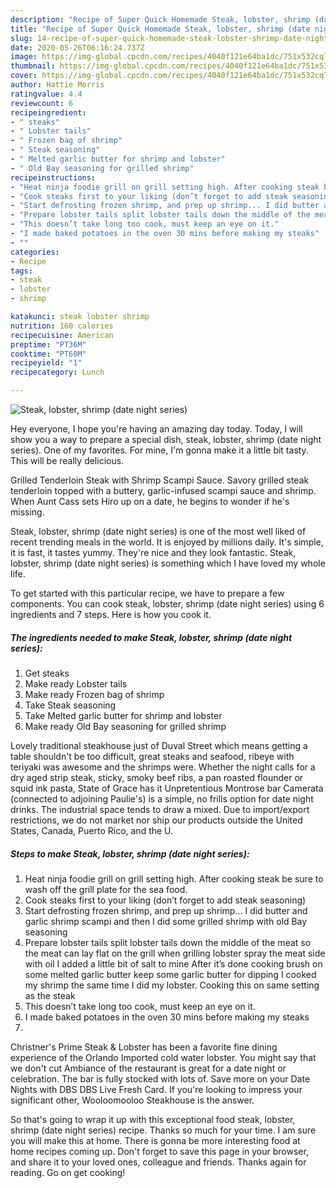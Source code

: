 ```yaml
---
description: "Recipe of Super Quick Homemade Steak, lobster, shrimp (date night series)"
title: "Recipe of Super Quick Homemade Steak, lobster, shrimp (date night series)"
slug: 14-recipe-of-super-quick-homemade-steak-lobster-shrimp-date-night-series
date: 2020-05-26T06:16:24.737Z
image: https://img-global.cpcdn.com/recipes/4040f121e64ba1dc/751x532cq70/steak-lobster-shrimp-date-night-series-recipe-main-photo.jpg
thumbnail: https://img-global.cpcdn.com/recipes/4040f121e64ba1dc/751x532cq70/steak-lobster-shrimp-date-night-series-recipe-main-photo.jpg
cover: https://img-global.cpcdn.com/recipes/4040f121e64ba1dc/751x532cq70/steak-lobster-shrimp-date-night-series-recipe-main-photo.jpg
author: Hattie Morris
ratingvalue: 4.4
reviewcount: 6
recipeingredient:
- " steaks"
- " Lobster tails"
- " Frozen bag of shrimp"
- " Steak seasoning"
- " Melted garlic butter for shrimp and lobster"
- " Old Bay seasoning for grilled shrimp"
recipeinstructions:
- "Heat ninja foodie grill on grill setting high. After cooking steak be sure to wash off the grill plate for the sea food."
- "Cook steaks first to your liking (don’t forget to add steak seasoning)"
- "Start defrosting frozen shrimp, and prep up shrimp... I did butter and garlic shrimp scampi and then I did some grilled shrimp with old Bay seasoning"
- "Prepare lobster tails split lobster tails down the middle of the meat so the meat can lay flat on the grill when grilling lobster spray the meat side with oil I added a little bit of salt to mine After it’s done cooking brush on some melted garlic butter keep some garlic butter for dipping I cooked my shrimp the same time I did my lobster. Cooking this on same setting as the steak"
- "This doesn’t take long too cook, must keep an eye on it."
- "I made baked potatoes in the oven 30 mins before making my steaks"
- ""
categories:
- Recipe
tags:
- steak
- lobster
- shrimp

katakunci: steak lobster shrimp 
nutrition: 160 calories
recipecuisine: American
preptime: "PT36M"
cooktime: "PT60M"
recipeyield: "1"
recipecategory: Lunch

---
```



![Steak, lobster, shrimp (date night series)](https://img-global.cpcdn.com/recipes/4040f121e64ba1dc/751x532cq70/steak-lobster-shrimp-date-night-series-recipe-main-photo.jpg)

Hey everyone, I hope you're having an amazing day today. Today, I will show you a way to prepare a special dish, steak, lobster, shrimp (date night series). One of my favorites. For mine, I'm gonna make it a little bit tasty. This will be really delicious.

Grilled Tenderloin Steak with Shrimp Scampi Sauce. Savory grilled steak tenderloin topped with a buttery, garlic-infused scampi sauce and shrimp. When Aunt Cass sets Hiro up on a date, he begins to wonder if he&#39;s missing.

Steak, lobster, shrimp (date night series) is one of the most well liked of recent trending meals in the world. It is enjoyed by millions daily. It's simple, it is fast, it tastes yummy. They're nice and they look fantastic. Steak, lobster, shrimp (date night series) is something which I have loved my whole life.


To get started with this particular recipe, we have to prepare a few components. You can cook steak, lobster, shrimp (date night series) using 6 ingredients and 7 steps. Here is how you cook it.

<!--inarticleads1-->

##### The ingredients needed to make Steak, lobster, shrimp (date night series):

1. Get  steaks
1. Make ready  Lobster tails
1. Make ready  Frozen bag of shrimp
1. Take  Steak seasoning
1. Take  Melted garlic butter for shrimp and lobster
1. Make ready  Old Bay seasoning for grilled shrimp


Lovely traditional steakhouse just of Duval Street which means getting a table shouldn&#39;t be too difficult, great steaks and seafood, ribeye with teriyaki was awesome and the shrimps were. Whether the night calls for a dry aged strip steak, sticky, smoky beef ribs, a pan roasted flounder or squid ink pasta, State of Grace has it Unpretentious Montrose bar Camerata (connected to adjoining Paulie&#39;s) is a simple, no frills option for date night drinks. The industrial space tends to draw a mixed. Due to import/export restrictions, we do not market nor ship our products outside the United States, Canada, Puerto Rico, and the U. 

<!--inarticleads2-->

##### Steps to make Steak, lobster, shrimp (date night series):

1. Heat ninja foodie grill on grill setting high. After cooking steak be sure to wash off the grill plate for the sea food.
1. Cook steaks first to your liking (don’t forget to add steak seasoning)
1. Start defrosting frozen shrimp, and prep up shrimp... I did butter and garlic shrimp scampi and then I did some grilled shrimp with old Bay seasoning
1. Prepare lobster tails split lobster tails down the middle of the meat so the meat can lay flat on the grill when grilling lobster spray the meat side with oil I added a little bit of salt to mine After it’s done cooking brush on some melted garlic butter keep some garlic butter for dipping I cooked my shrimp the same time I did my lobster. Cooking this on same setting as the steak
1. This doesn’t take long too cook, must keep an eye on it.
1. I made baked potatoes in the oven 30 mins before making my steaks
1. 


Christner&#39;s Prime Steak &amp; Lobster has been a favorite fine dining experience of the Orlando Imported cold water lobster. You might say that we don&#39;t cut Ambiance of the restaurant is great for a date night or celebration. The bar is fully stocked with lots of. Save more on your Date Nights with DBS DBS Live Fresh Card. If you&#39;re looking to impress your significant other, Wooloomooloo Steakhouse is the answer. 

So that's going to wrap it up with this exceptional food steak, lobster, shrimp (date night series) recipe. Thanks so much for your time. I am sure you will make this at home. There is gonna be more interesting food at home recipes coming up. Don't forget to save this page in your browser, and share it to your loved ones, colleague and friends. Thanks again for reading. Go on get cooking!
